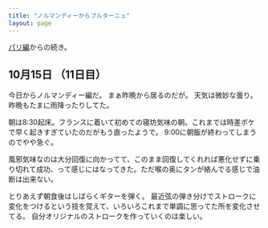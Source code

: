 ```yaml
---
title: "ノルマンディーからブルターニュ"
layout: page	
---
```


[パリ編](https://karino2.github.io/2018/10/05/175410.html)からの続き。

## 10月15日 （11日目）

今日からノルマンディー編だ。
まぁ昨晩から居るのだが。
天気は微妙な曇り。昨晩もたまに雨降ったりしてた。

朝は8:30起床。フランスに着いて初めての寝坊気味の朝。これまでは時差ボケで早く起きすぎていたのだがもう直ったようで。
9:00に朝飯が終わってしまうのでやや急ぐ。

風邪気味なのは大分回復に向かってて、このまま回復してくれれば悪化せずに乗り切れて成功、って感じにはなってきた。ただ喉の奥にタンが絡んでる感じで油断は出来ない。

とりあえず朝食後はしばらくギターを弾く。
最近弦の弾き分けでストロークに変化をつけるという技を覚えて、いろいろこれまで単調に思ってた所を変化させてる。
自分オリジナルのストロークを作っていくのは楽しい。

